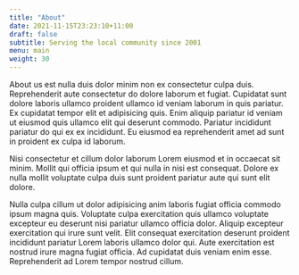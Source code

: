 ```yaml
---
title: "About"
date: 2021-11-15T23:23:10+11:00
draft: false
subtitle: Serving the local community since 2001
menu: main
weight: 30
---
```

About us est nulla duis dolor minim non ex consectetur culpa duis. Reprehenderit aute consectetur do dolore laborum et fugiat. Cupidatat sunt dolore laboris ullamco proident ullamco id veniam laborum in quis pariatur. Ex cupidatat tempor elit et adipisicing quis. Enim aliquip pariatur id veniam ut eiusmod quis ullamco elit qui deserunt commodo. Pariatur incididunt pariatur do qui ex ex incididunt. Eu eiusmod ea reprehenderit amet ad sunt in proident ex culpa id laborum.

Nisi consectetur et cillum dolor laborum Lorem eiusmod et in occaecat sit minim. Mollit qui officia ipsum et qui nulla in nisi est consequat. Dolore ex nulla mollit voluptate culpa duis sunt proident pariatur aute qui sunt elit dolore.

Nulla culpa cillum ut dolor adipisicing anim laboris fugiat officia commodo ipsum magna quis. Voluptate culpa exercitation quis ullamco voluptate excepteur eu deserunt nisi pariatur ullamco officia dolor. Aliquip excepteur exercitation qui irure sunt velit. Elit consequat exercitation deserunt proident incididunt pariatur Lorem laboris ullamco dolor qui. Aute exercitation est nostrud irure magna fugiat officia. Ad cupidatat duis veniam enim esse. Reprehenderit ad Lorem tempor nostrud cillum.
